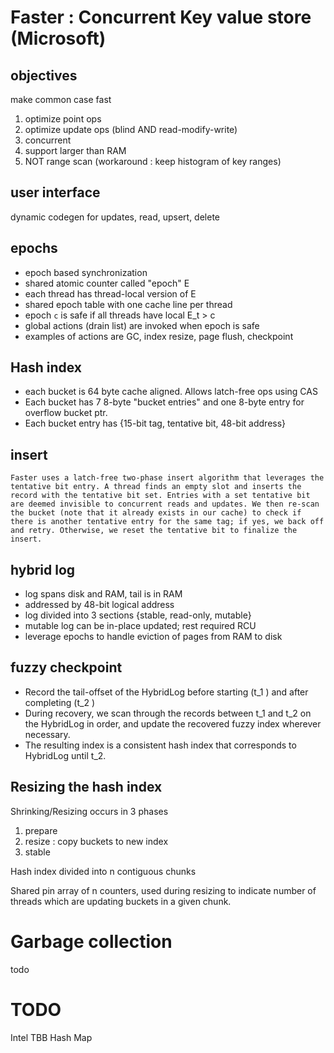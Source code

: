 
# Faster : Concurrent Key value store (Microsoft)

## objectives

make common case fast
1. optimize point ops
2. optimize update ops (blind AND read-modify-write)
3. concurrent
4. support larger than RAM
5. NOT range scan (workaround : keep histogram of key ranges)

## user interface

dynamic codegen for updates, read, upsert, delete

## epochs

* epoch based synchronization
* shared atomic counter called "epoch" E
* each thread has thread-local version of E
* shared epoch table with one cache line per thread
* epoch `c` is safe if all threads have local E_t > c
* global actions (drain list) are invoked when epoch is safe
* examples of actions are GC, index resize, page flush, checkpoint

## Hash index

* each bucket is 64 byte cache aligned.  Allows latch-free ops using CAS
* Each bucket has 7 8-byte "bucket entries" and one 8-byte entry for overflow bucket ptr.
* Each bucket entry has {15-bit tag, tentative bit, 48-bit address}

## insert

```
Faster uses a latch-free two-phase insert algorithm that leverages the tentative bit entry. A thread finds an empty slot and inserts the record with the tentative bit set. Entries with a set tentative bit are deemed invisible to concurrent reads and updates. We then re-scan the bucket (note that it already exists in our cache) to check if there is another tentative entry for the same tag; if yes, we back off and retry. Otherwise, we reset the tentative bit to finalize the insert.
```

## hybrid log

* log spans disk and RAM, tail is in RAM
* addressed by 48-bit logical address
* log divided into 3 sections {stable, read-only, mutable}
* mutable log can be in-place updated; rest required RCU
* leverage epochs to handle eviction of pages from RAM to disk

## fuzzy checkpoint

* Record the tail-offset of the HybridLog before starting (t_1 ) and after completing (t_2 ) 
* During recovery, we scan through the records between t_1 and t_2 on the HybridLog in order, and update the recovered fuzzy index wherever necessary. 
* The resulting index is a consistent hash index that corresponds to HybridLog until t_2.

## Resizing the hash index

Shrinking/Resizing occurs in 3 phases
1. prepare
2. resize : copy buckets to new index
3. stable

Hash index divided into n contiguous chunks

Shared pin array of n counters, used during resizing to indicate number of threads which are updating buckets in a given chunk.


# Garbage collection

todo

# TODO

Intel TBB Hash Map

